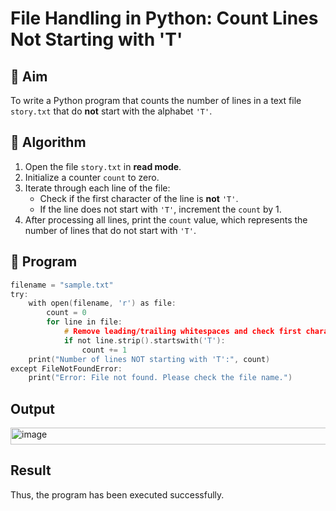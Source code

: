 # File Handling in Python: Count Lines Not Starting with 'T'

## 🎯 Aim
To write a Python program that counts the number of lines in a text file `story.txt` that do **not** start with the alphabet `'T'`.

## 🧠 Algorithm
1. Open the file `story.txt` in **read mode**.
2. Initialize a counter `count` to zero.
3. Iterate through each line of the file:
   - Check if the first character of the line is **not** `'T'`.
   - If the line does not start with `'T'`, increment the `count` by 1.
4. After processing all lines, print the `count` value, which represents the number of lines that do not start with `'T'`.

## 🧾 Program
```c
filename = "sample.txt"
try:
    with open(filename, 'r') as file:
        count = 0
        for line in file:
            # Remove leading/trailing whitespaces and check first character
            if not line.strip().startswith('T'):
                count += 1
    print("Number of lines NOT starting with 'T':", count)
except FileNotFoundError:
    print("Error: File not found. Please check the file name.")

```
## Output
<img width="533" height="27" alt="image" src="https://github.com/user-attachments/assets/b39d23f0-da54-415f-b913-9aa75ea71c73" />

## Result
Thus, the program has been executed successfully.


